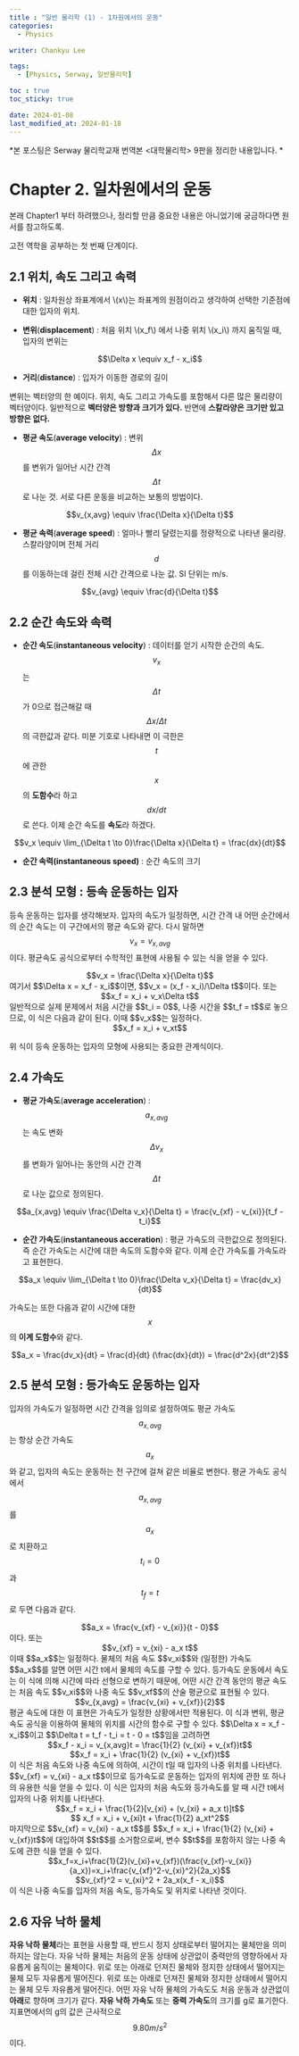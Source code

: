 ```yaml
---
title : "일반 물리학 (1) - 1차원에서의 운동"
categories: 
  - Physics

writer: Chankyu Lee

tags:   
  - [Physics, Serway, 일반물리학]

toc : true 
toc_sticky: true

date: 2024-01-08 
last_modified_at: 2024-01-18
---
```

*본 포스팅은 Serway 물리학교재 번역본 <대학물리학> 9판을 정리한 내용입니다. *
# Chapter 2. 일차원에서의 운동
본래 Chapter1 부터 하려했으나, 정리할 만큼 중요한 내용은 아니었기에 궁금하다면 원서를 참고하도록.

고전 역학을 공부하는 첫 번째 단계이다.

## 2.1 위치, 속도 그리고 속력
* **위치** : 일차원상 좌표계에서 \\(x\\)는 좌표계의 원점이라고 생각하여 선택한 기준점에 대한 입자의 위치.

* **변위**(**displacement**) : 처음 위치 \\(x_f\\) 에서 나중 위치 \\(x_i\\) 까지 움직일 때, 입자의 변위는 
<center>$$\Delta x \equiv x_f - x_i$$</center>

* **거리**(**distance**) : 입자가 이동한 경로의 길이

변위는 벡터양의 한 예이다. 위치, 속도 그리고 가속도를 포함해서 다른 많은 물리량이 벡터양이다. 일반적으로 **벡터양은 방향과 크기가 있다.** 반면에 **스칼라양은 크기만 있고 방향은 없다.**

* **평균 속도**(**average velocity**) : 변위 $$ \Delta x $$ 를 변위가 일어난 시간 간격 $$ \Delta t $$ 로 나눈 것. 서로 다른 운동을 비교하는 보통의 방법이다.
<center>$$v_{x,avg} \equiv \frac{\Delta x}{\Delta t}$$</center> 

* **평균 속력**(**average speed**) : 얼마나 빨리 달렸는지를 정량적으로 나타낸 물리량. 스칼라양이며 전체 거리 $$d$$를 이동하는데 걸린 전체 시간 간격으로 나눈 값. SI 단위는 m/s. 
<center>$$v_{avg} \equiv \frac{d}{\Delta t}$$</center>

## 2.2 순간 속도와 속력
* **순간 속도**(**instantaneous velocity**) : 데이터를 얻기 시작한 순간의 속도. $$v_x$$는 $$\Delta t$$가 0으로 접근해갈 때 $$\Delta x / \Delta t$$의 극한값과 같다. 미분 기호로 나타내면 이 극한은 $$t$$에 관한 $$x$$의 **도함수**라 하고 $$dx/dt$$로 쓴다. 이제 순간 속도를 **속도**라 하겠다.
<center>$$v_x \equiv \lim_{\Delta t \to 0}\frac{\Delta x}{\Delta t} = \frac{dx}{dt}$$</center>

* **순간 속력(**instantaneous speed**)** : 순간 속도의 크기

## 2.3 분석 모형 : 등속 운동하는 입자
등속 운동하는 입자를 생각해보자. 입자의 속도가 일정하면, 시간 간격 내 어떤 순간에서의 순간 속도는 이 구간에서의 평균 속도와 같다. 다시 말하면 $$v_x = v_{x,avg}$$이다. 평균속도 공식으로부터 수학적인 표현에 사용될 수 있는 식을 얻을 수 있다.
<center>$$v_x = \frac{\Delta x}{\Delta t}$$</center> 
여기서 $$\Delta x = x_f - x_i$$이면, $$v_x = (x_f - x_i)/\Delta t$$이다. 또는
<center>$$x_f = x_i + v_x\Delta t$$</center>
일반적으로 실제 문제에서 처음 시간을 $$t_i = 0$$, 나중 시간을 $$t_f = t$$로 놓으므로, 이 식은 다음과 같이 된다. 이때 $$v_x$$는 일정하다.
<center>$$x_f = x_i + v_xt$$</center>

위 식이 등속 운동하는 입자의 모형에 사용되는 중요한 관계식이다. 

## 2.4 가속도

* **평균 가속도**(**average acceleration**) : $$a_{x,avg}$$는 속도 변화 $$\Delta v_x$$를 변화가 일어나는 동안의 시간 간격 $$\Delta t$$로 나눈 값으로 정의된다.
<center>$$a_{x,avg} \equiv \frac{\Delta v_x}{\Delta t} = \frac{v_{xf} - v_{xi}}{t_f - t_i}$$</center>

* **순간 가속도**(**instantaneous acceration**) : 평균 가속도의 극한값으로 정의된다. 즉 순간 가속도는 시간에 대한 속도의 도함수와 같다. 이제 순간 가속도를 가속도라고 표현한다.
<center>$$a_x \equiv \lim_{\Delta t \to 0}\frac{\Delta v_x}{\Delta t} = \frac{dv_x}{dt}$$</center>   

가속도는 또한 다음과 같이 시간에 대한 $$x$$의 **이계 도함수**와 같다.
<center>$$a_x = \frac{dv_x}{dt} = \frac{d}{dt} (\frac{dx}{dt}) = \frac{d^2x}{dt^2}$$</center> 

## 2.5 분석 모형 : 등가속도 운동하는 입자
입자의 가속도가 일정하면 시간 간격을 임의로 설정하여도 평균 가속도 $$a_{x,avg}$$는 항상 순간 가속도 $$a_x$$와 같고, 입자의 속도는 운동하는 전 구간에 걸쳐 같은 비율로 변한다. 평균 가속도 공식에서 $$a_{x,avg}$$를 $$a_x$$로 치환하고 $$t_i = 0$$과 $$t_f = t$$로 두면 다음과 같다.
<center>$$a_x = \frac{v_{xf} - v_{xi}}{t - 0}$$</center>이다. 또는
<center>$$v_{xf} = v_{xi} - a_x t$$</center>
이때 $$a_x$$는 일정하다. 물체의 처음 속도 $$v_xi$$와 (일정한) 가속도 $$a_x$$를 알면 어떤 시간 t에서 물체의 속도를 구할 수 있다. 
등가속도 운동에서 속도는 이 식에 의해 시간에 따라 선형으로 변하기 때문에, 어떤 시간 간격 동안의 평균 속도는 처음 속도 $$v_xi$$와 나중 속도 $$v_xf$$의 산술 평균으로 표현될 수 있다. 
<center>$$v_{x,avg} = \frac{v_{xi} + v_{xf}}{2}$$</center>
평균 속도에 대한 이 표현은 가속도가 일정한 상황에서만 적용된다. 이 식과 변위, 평균 속도 공식을 이용하여 물체의 위치를 시간의 함수로 구할 수 있다. $$\Delta x = x_f - x_i$$이고 $$\Delta t = t_f - t_i = t - 0 = t$$임을 고려하면
<center>$$x_f - x_i = v_{x,avg}t = \frac{1}{2} (v_{xi} + v_{xf})t$$</center>
<center>$$x_f = x_i + \frac{1}{2} (v_{xi} + v_{xf})t$$</center>
이 식은 처음 속도와 나중 속도에 의하여, 시간이 t일 때 입자의 나중 위치를 나타낸다.
$$v_{xf} = v_{xi} - a_x t$$이므로 등가속도로 운동하는 입자의 위치에 관한 또 하나의 유용한 식을 얻을 수 있다. 이 식은 입자의 처음 속도와 등가속도를 알 때 시간 t에서 입자의 나중 위치를 나타낸다.
<center>$$x_f = x_i + \frac{1}{2}[v_{xi} + (v_{xi} + a_x t)]t$$</center>
<center>$$ x_f = x_i + v_{xi}t + \frac{1}{2} a_xt^2$$</center>
마지막으로 $$v_{xf} = v_{xi} - a_x t$$를 $$x_f = x_i + \frac{1}{2} (v_{xi} + v_{xf})t$$에 대입하여 $$t$$를 소거함으로써, 변수 $$t$$를 포함하지 않는 나중 속도에 관한 식을 얻을 수 있다.
<center>$$x_f=x_i+\frac{1}{2}(v_{xi}+v_{xf})(\frac{v_{xf}-v_{xi}}{a_x})=x_i+\frac{v_{xf}^2-v_{xi}^2}{2a_x}$$</center>
<center>$$v_{xf}^2 = v_{xi}^2 + 2a_x(x_f - x_i)$$</center>
이 식은 나중 속도를 입자의 처음 속도, 등가속도 및 위치로 나타낸 것이다.

## 2.6 자유 낙하 물체
  **자유 낙하 물체**라는 표현을 사용할 때, 반드시 정지 상태로부터 떨어지는 물체만을 의미하지는 않는다. 자유 낙하 물체는 처음의 운동 상태에 상관없이 중력만의 영향하에서 자유롭게 움직이는 물체이다. 위로 또는 아래로 던져진 물체와 정지한 상태에서 떨어지는 물체 모두 자유롭게 떨어진다. 위로 또는 아래로 던져진 물체와 정지한 상태에서 떨어지는 물체 모두 자유롭게 떨어진다. 어떤 자유 낙하 물체의 가속도도 처음 운동과 상관없이 **아래**로 향하며 크기가 같다.
  **자유 낙하 가속도** 또는 **중력 가속도**의 크기를 g로 표기한다. 지표면에서의 g의 값은 근사적으로 $$9.80 m/s^2$$이다.   